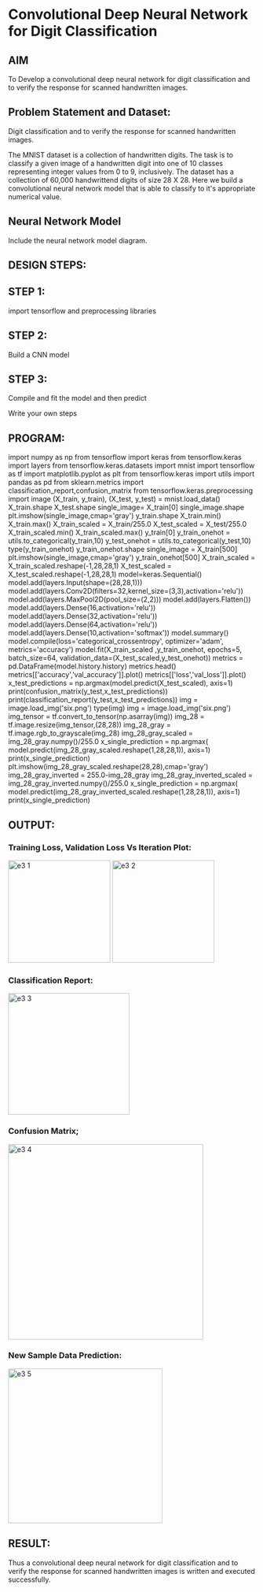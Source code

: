 # Convolutional Deep Neural Network for Digit Classification

## AIM

To Develop a convolutional deep neural network for digit classification and to verify the response for scanned handwritten images.

## Problem Statement and Dataset:

Digit classification and to verify the response for scanned handwritten images.

The MNIST dataset is a collection of handwritten digits. The task is to classify a given image of a handwritten digit into one of 10 classes representing integer values from 0 to 9, inclusively. The dataset has a collection of 60,000 handwrittend digits of size 28 X 28. Here we build a convolutional neural network model that is able to classify to it's appropriate numerical value.

## Neural Network Model

Include the neural network model diagram.

## DESIGN STEPS:

## STEP 1:
import tensorflow and preprocessing libraries

## STEP 2:
Build a CNN model

## STEP 3:
Compile and fit the model and then predict

Write your own steps

## PROGRAM:


import numpy as np
from tensorflow import keras
from tensorflow.keras import layers
from tensorflow.keras.datasets import mnist
import tensorflow as tf
import matplotlib.pyplot as plt
from tensorflow.keras import utils
import pandas as pd
from sklearn.metrics import classification_report,confusion_matrix
from tensorflow.keras.preprocessing import image
(X_train, y_train), (X_test, y_test) = mnist.load_data()
X_train.shape
X_test.shape
single_image= X_train[0]
single_image.shape
plt.imshow(single_image,cmap='gray')
y_train.shape
X_train.min()
X_train.max()
X_train_scaled = X_train/255.0
X_test_scaled = X_test/255.0
X_train_scaled.min()
X_train_scaled.max()
y_train[0]
y_train_onehot = utils.to_categorical(y_train,10)
y_test_onehot = utils.to_categorical(y_test,10)
type(y_train_onehot)
y_train_onehot.shape
single_image = X_train[500]
plt.imshow(single_image,cmap='gray')
y_train_onehot[500]
X_train_scaled = X_train_scaled.reshape(-1,28,28,1)
X_test_scaled = X_test_scaled.reshape(-1,28,28,1)
model=keras.Sequential()
model.add(layers.Input(shape=(28,28,1)))
model.add(layers.Conv2D(filters=32,kernel_size=(3,3),activation='relu'))
model.add(layers.MaxPool2D(pool_size=(2,2)))
model.add(layers.Flatten())
model.add(layers.Dense(16,activation='relu'))
model.add(layers.Dense(32,activation='relu'))
model.add(layers.Dense(64,activation='relu'))
model.add(layers.Dense(10,activation='softmax'))
model.summary()
model.compile(loss='categorical_crossentropy',
              optimizer='adam',
              metrics='accuracy')
model.fit(X_train_scaled ,y_train_onehot, epochs=5,
          batch_size=64, 
          validation_data=(X_test_scaled,y_test_onehot))
metrics = pd.DataFrame(model.history.history)
metrics.head()
metrics[['accuracy','val_accuracy']].plot()
metrics[['loss','val_loss']].plot()
x_test_predictions = np.argmax(model.predict(X_test_scaled), axis=1)
print(confusion_matrix(y_test,x_test_predictions))
print(classification_report(y_test,x_test_predictions))
img = image.load_img('six.png')
type(img)
img = image.load_img('six.png')
img_tensor = tf.convert_to_tensor(np.asarray(img))
img_28 = tf.image.resize(img_tensor,(28,28))
img_28_gray = tf.image.rgb_to_grayscale(img_28)
img_28_gray_scaled = img_28_gray.numpy()/255.0
x_single_prediction = np.argmax(
    model.predict(img_28_gray_scaled.reshape(1,28,28,1)),
     axis=1)
print(x_single_prediction)
plt.imshow(img_28_gray_scaled.reshape(28,28),cmap='gray')
img_28_gray_inverted = 255.0-img_28_gray
img_28_gray_inverted_scaled = img_28_gray_inverted.numpy()/255.0
x_single_prediction = np.argmax(
    model.predict(img_28_gray_inverted_scaled.reshape(1,28,28,1)),
     axis=1)
print(x_single_prediction)


## OUTPUT:
### Training Loss, Validation Loss Vs Iteration Plot:

<img width="208" alt="e3 1" src="https://github.com/naramala-niharika/mnist-classification/assets/94165377/52c3ed11-b0d8-4524-bdc4-cf1b0eeefe66">

<img width="208" alt="e3 2" src="https://github.com/naramala-niharika/mnist-classification/assets/94165377/9af938e9-a77c-4e02-ae71-d7a8341060b2">


### Classification Report:

<img width="247" alt="e3 3" src="https://github.com/naramala-niharika/mnist-classification/assets/94165377/cb558997-2dbf-4284-b941-d38ee761c809">


### Confusion Matrix;

<img width="397" alt="e3 4" src="https://github.com/naramala-niharika/mnist-classification/assets/94165377/6a398cff-dcb6-4d82-957b-e807be053c67">


### New Sample Data Prediction:

<img width="314" alt="e3 5" src="https://github.com/naramala-niharika/mnist-classification/assets/94165377/9571669f-fd80-415a-950c-00a191787da4">


## RESULT:
Thus a convolutional deep neural network for digit classification and to verify the response for scanned handwritten images is written and executed successfully.
